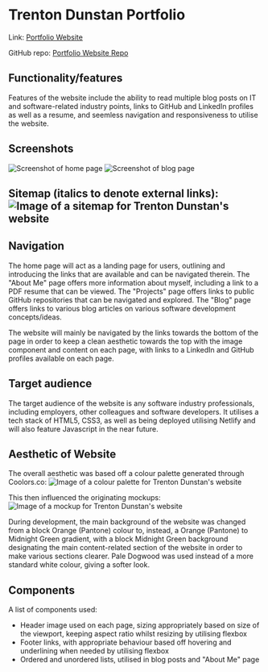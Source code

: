# Trenton Dunstan Portfolio

Link: [Portfolio Website](https://trentondunstanportolio.netlify.app/)

GitHub repo: [Portfolio Website Repo](https://github.com/TrentOnTrent/Portfolio)

## Functionality/features
Features of the website include the ability to read multiple blog posts on IT and software-related industry points, links to GitHub and LinkedIn profiles as well as a resume, and seemless navigation and responsiveness to utilise the website.


## Screenshots
![Screenshot of home page](./docs/homepagescreenshot.png)
![Screenshot of blog page](./docs/blogscreenshot.png)

## Sitemap (italics to denote external links): ![Image of a sitemap for Trenton Dunstan's website](./docs/sitemap.png)

## Navigation
The home page will act as a landing page for users, outlining and introducing the links that are available and can be navigated therein.  The "About Me" page offers more information about myself, including a link to a PDF resume that can be viewed. The "Projects" page offers links to public GitHub repositories that can be navigated and explored. The "Blog" page offers links to various blog articles on various software development concepts/ideas.  

The website will mainly be navigated by the links towards the bottom of the page in order to keep a clean aesthetic towards the top with the image component and content on each page, with links to a LinkedIn and GitHub profiles available on each page.  

## Target audience
The target audience of the website is any software industry professionals, including employers, other colleagues and software developers. It utilises a tech stack of HTML5, CSS3, as well as being deployed utilising Netlify and will also feature Javascript in the near future.

## Aesthetic of Website
The overall aesthetic was based off a colour palette generated through Coolors.co: ![Image of a colour palette for Trenton Dunstan's website](./docs/colourpalette.png)

This then influenced the originating mockups: ![Image of a mockup for Trenton Dunstan's website](./docs/mockup1.png)

During development, the main background of the website was changed from a block Orange (Pantone) colour to, instead, a Orange (Pantone) to Midnight Green gradient, with a block Midnight Green background designating the main content-related section of the website in order to make various sections clearer.  Pale Dogwood was used instead of a more standard white colour, giving a softer look.

## Components
A list of components used:
- Header image used on each page, sizing appropriately based on size of the viewport, keeping aspect ratio whilst resizing by utilising flexbox
- Footer links, with appropriate behaviour based off hovering and underlining when needed by utilising flexbox
- Ordered and unordered lists, utilised in blog posts and "About Me" page


